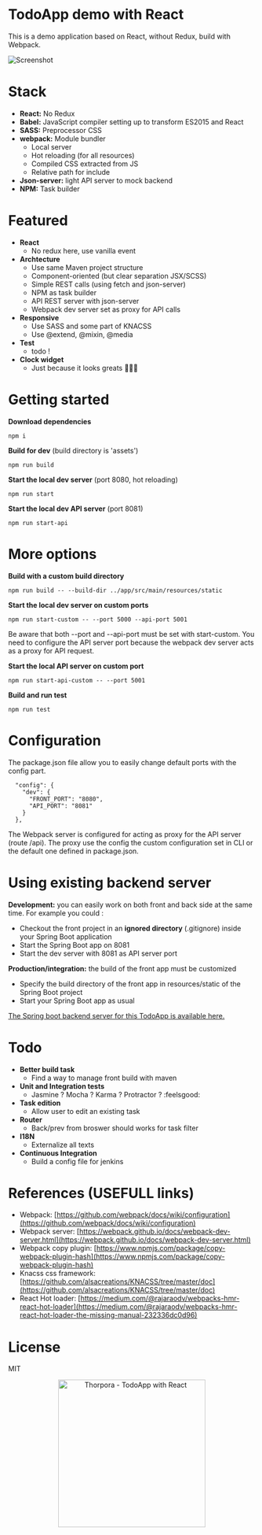 TodoApp demo with React
=========================

This is a demo application based on React, without Redux, build with Webpack.

![Screenshot](http://thorpora.fr/wp-content/uploads/2017/01/screenshot.png)

# Stack

 * **React:** No Redux
 * **Babel:** JavaScript compiler setting up to transform ES2015 and React
 * **SASS:** Preprocessor CSS
 * **webpack:** Module bundler
   * Local server
   * Hot reloading (for all resources)
   * Compiled CSS extracted from JS
   * Relative path for include
 * **Json-server:** light API server to mock backend
 * **NPM:** Task builder
 
# Featured
 * **React**
   * No redux here, use vanilla event
 * **Archtecture** 
   * Use same Maven project structure
   * Component-oriented (but clear separation JSX/SCSS)
   * Simple REST calls (using fetch and json-server)
   * NPM as task builder
   * API REST server with json-server
   * Webpack dev server set as proxy for API calls
 * **Responsive**
   * Use SASS and some part of KNACSS
   * Use @extend, @mixin, @media
 * **Test**
   * todo !
 * **Clock widget** 
   * Just because it looks greats 🤘🤘:metal:
   
# Getting started
**Download dependencies**
```
npm i
```
**Build for dev** (build directory is 'assets')
```
npm run build
```
**Start the local dev server** (port 8080, hot reloading)
```
npm run start
```
**Start the local dev API server** (port 8081)
```
npm run start-api
```

# More options
**Build with a custom build directory**
```
npm run build -- --build-dir ../app/src/main/resources/static 
```
**Start the local dev server on custom ports**
```
npm run start-custom -- --port 5000 --api-port 5001
```
Be aware that both --port and --api-port must be set with start-custom. You need to configure the API server port because the webpack dev server acts as a proxy for API request.

**Start the local API server on custom port**
```
npm run start-api-custom -- --port 5001
```
**Build and run test**
```
npm run test
```

# Configuration
The package.json file allow you to easily change default ports with the config part.
```
  "config": {
    "dev": {
      "FRONT_PORT": "8080",
      "API_PORT": "8081"
    }
  },
```
The Webpack server is configured for acting as proxy for the API server (route /api). The proxy use the config the custom configuration set in CLI or the default one defined in package.json.

# Using existing backend server
**Development:** you can easily work on both front and back side at the same time. For example you could :
 * Checkout the front project in an **ignored directory** (.gitignore) inside your Spring Boot application
 * Start the Spring Boot app on 8081
 * Start the dev server with 8081 as API server port

**Production/integration:** the build of the front app must be customized
 * Specify the build directory of the front app in resources/static of the Spring Boot project 
 * Start your Spring Boot app as usual

[The Spring boot backend server for this TodoApp is available here.](https://github.com/ylacaute/spring-boot-todo-app)

# Todo
 * **Better build task**
   * Find a way to manage front build with maven
 * **Unit and Integration tests**
   * Jasmine ? Mocha ? Karma ? Protractor ? :feelsgood:
 * **Task edition**
   * Allow user to edit an existing task
 * **Router**
   * Back/prev from broswer should works for task filter
 * **I18N**
   * Externalize all texts
 * **Continuous Integration**
   * Build a config file for jenkins

# References (USEFULL links)
 * Webpack: [https://github.com/webpack/docs/wiki/configuration](https://github.com/webpack/docs/wiki/configuration)
 * Webpack server: [https://webpack.github.io/docs/webpack-dev-server.html](https://webpack.github.io/docs/webpack-dev-server.html)
 * Webpack copy plugin: [https://www.npmjs.com/package/copy-webpack-plugin-hash](https://www.npmjs.com/package/copy-webpack-plugin-hash)
 * Knacss css framework: [https://github.com/alsacreations/KNACSS/tree/master/doc](https://github.com/alsacreations/KNACSS/tree/master/doc)
 * React Hot loader: [https://medium.com/@rajaraodv/webpacks-hmr-react-hot-loader](https://medium.com/@rajaraodv/webpacks-hmr-react-hot-loader-the-missing-manual-232336dc0d96)

# License
MIT

<p align="center">
  <a href="http://thorpora.fr">
    <img src="http://thorpora.fr/wp-content/uploads/2015/03/thorpora4.4.png" width="300" alt="Thorpora - TodoApp with React">
  </a>
</p>
